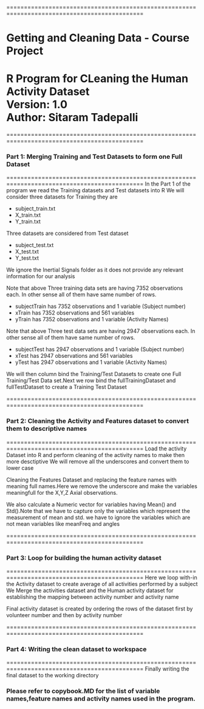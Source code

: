 =============================================================================================
#   Getting and Cleaning Data - Course Project
R Program for CLeaning the Human Activity Dataset                       
Version: 1.0                                                                             
Author: Sitaram Tadepalli                                                               
=============================================================================================

=============================================================================================
### Part 1: Merging Training and Test Datasets to form one Full Dataset              
=============================================================================================
In the Part 1 of the program we read the Training datasets and Test datasets into R
We will consider three datasets for Training they are 
* subject_train.txt
* X_train.txt
* Y_train.txt

Three datasets are considered from Test dataset
* subject_test.txt
* X_test.txt
* Y_test.txt

We ignore the Inertial Signals folder as it does not provide any relevant information for our
analysis

Note that above Three training data sets are having 7352 observations each. In other sense all of them 
have same number of rows.
* subjectTrain has 7352 observations and 1 variable (Subject number)
* xTrain has 7352 observations and 561 variables
* yTrain has 7352 observations and 1 variable (Activity Names)

Note that above Three test data sets are having 2947 observations each. In other sense all of them have
same number of rows.
* subjectTest has 2947 observations and 1 variable (Subject number)
* xTest has 2947 observations and 561 variables
* yTest has 2947 observations and 1 variable (Activity Names)

We will then column bind the Training/Test Datasets to create one Full Training/Test Data set.Next we row bind
the fullTrainingDataset and fullTestDataset to create a Training Test Dataset

=============================================================================================
### Part 2: Cleaning the Activity and Features dataset to convert them to descriptive names      
=============================================================================================
Load the activity Dataset into R and perform cleaning of the activity names to make then more desctiptive
We will remove all the underscores and convert them to lower case 

Cleaning the Features Dataset and replacing the feature names with meaning full names.Here we remove the underscore 
and make the variables meaningfull for the X,Y,Z Axial observations.

We also calculate a Numeric vector for variables having Mean() and Std().Note that we have to capture only the 
variables which represent the measurement of mean and std. we have to ignore the variables which are not mean variables
like meanFreq and angles

=============================================================================================
### Part 3: Loop for building the human activity dataset     
=============================================================================================
Here we loop with-in the Activity dataset to create average of all activities performed by a subject
We Merge the activities dataset and the Human activity dataset for establishing the mapping between activity number and 
activity name

Final activity dataset is created by ordering the rows of the dataset first by volunteer number and then by activity number

=============================================================================================
### Part 4: Writing the clean dataset to workspace     
=============================================================================================
Finally writing the final dataset to the working directory

### Please refer to copybook.MD for the list of variable names,feature names and activity names used in the program. 